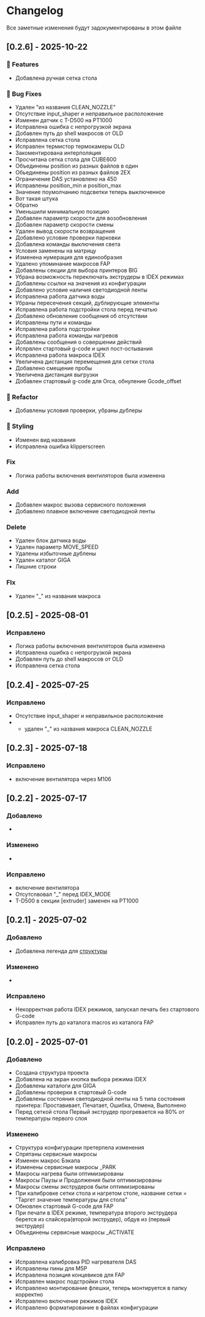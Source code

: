 # Changelog
Все заметные изменения будут задокументированы в  этом файле
## [0.2.6] - 2025-10-22
### 🚀 Features
- Добавлена ручная сетка стола

### 🐛 Bug Fixes
- Удален "из названия CLEAN_NOZZLE"
- Отсутствие input_shaper и неправильное расположение
- Изменен датчик с T-D500 на PT1000
- Исправлена ошибка с непрогрузкой экрана
- Добавлен путь до shell макросов от OLD
- Исправлена сетка стола
- Исправлен термистор термокамеры OLD
- Закоментирована интерполяция
- Просчитана сетка стола для CUBE600
- Объединены position из разных файлов в один
- Обьединены position из разных файлов 2EX
- Ограничение DAS установлено на 450
- Исправлены position_min и position_max
- Значение поумолчанию подсветки теперь выключенное
- Вот такая штука
- Обратно
- Уменьшили минимальную позицию
- Добавлен параметр скорости для возобновления
- Добавлен параметр скорости смены
- Удален вывод скорости возвращения
- Добавлено условие проверки парковки
- Добавлена команды выключения света
- Условия заменены на матрицу
- Изменена нумерация для единообразия
- Удалено упоминание макросов FAP
- Добавлены секции для выбора принтеров BIG
- Убрана возможность переключать экструдеры в IDEX режимах
- Добавлены ссылки на значения из конфигурации
- Добавлено условие наличия светодиодной ленты
- Исправлена работа датчика воды
- Убраны пересечения секций, дублирующие элементы
- Исправлена работа подстройки стола перед печатью
- Добавлено обновление сообщения об отсутствии
- Исправлены пути и команды
- Исправлена работа подстройки
- Исправлена работа команды нагревов
- Добавлены сообщения о совершении действий
- Испрвлен стартовый g-code  и цикл пост-остывания
- Исправлена работа макроса IDEX
- Увеличена дистанция перемещения для сетки стола
- Добавлено смещение пробы
- Увеличена дистанция выгрузки
- Добавлен стартовый g-code для Orca, обнуление Gcode_offset

### 🚜 Refactor
- Добавлены условия проверки, убраны дублеры

### 🎨 Styling
- Изменен вид названия
- Исправлена ошибка klipperscreen

### Fix
- Логика работы включения вентиляторов была изменена

### Add
- Добавлен макрос вызова сервисного положения
- Добавлено плавное включение светодиодной ленты

### Delete
- Удален блок датчика воды
- Удален параметр MOVE_SPEED
- Удалены избыточные дублены
- Удален каталог GIGA
- Лишние строки

### FIx
- Удален "_" из названия макроса


## [0.2.5] - 2025-08-01
### Исправлено
- Логика работы включения вентиляторов была изменена
- Исправлена ошибка с непрогрузкой экрана
- Добавлен путь до shell макросов от OLD
- Исправлена сетка стола
## [0.2.4] - 2025-07-25
### Исправлено
- Отсутствие input_shaper и неправильное расположение
- - удален "_" из названия макроса CLEAN_NOZZLE
## [0.2.3] - 2025-07-18
### Исправлено
- включение вентилятора через M106
## [0.2.2] - 2025-07-17
### Добавлено
-
### Изменено
-
### Исправлено
- включение вентилятора
- Отсутсnвовал "_" перед IDEX_MODE
- T-D500 в секции [extruder] заменен на PT1000

## [0.2.1] - 2025-07-02
### Добавлено
- Добавлена легенда для [структуры](config_structure.md) 
### Изменено
-
### Исправлено
- Некорректная работа IDEX режимов, запускал печать без стартового G-code 
- Исправлен путь до каталога macros из каталога FAP
## [0.2.0] - 2025-07-01
### Добавлено
- Создана структура проекта
- Добавлена на экран кнопка выбора режима IDEX
- Добавлены каталоги для GIGA
- Добавлены проверки в стартовый G-code 
- Добавлены состояния светодиодной ленты на 5 типа состояния принтера:
	Проставивает, Печатает, Ошибка, Отмена, Выполнено
- Перед сеткой стола Первый экструдер прогревается на 80% от температуры первого слоя

### Изменено
- Структура конфигурации претерпела изменения
- Спрятаны сервисные макросы 
- Изменен макрос Бэкапа
- Изменены сервисные макросы _PARK 
- Макросы нагрева были оптимизированы
- Макросы Паузы и Продолжения были оптимизированы
- Макросы смены экструдеров были оптимизированы
- При калибровке сетки стола и нагретом столе, название сетки = "Таргет значение температуры для стола"
- Обновлен стартовый G-code для FAP
- При печати в IDEX режиме, температура второго экструдера берется из слайсера(второй экструдер),
  обдув из (первый экструдер)
- Объединены сервисные макросы _ACTIVATE

### Исправлено
- Исправлена калибровка PID нагревателя DAS
- Исправлены пины для M5P
- Исправлена позиция концевиков для FAP
- Исправлен макрос подстройки стола
- Исправлено монтирование флешки, теперь монтируется в папку корректно
- Исправлено включение режимов IDEX
- Исправлено форматирование в файлах конфигурации


